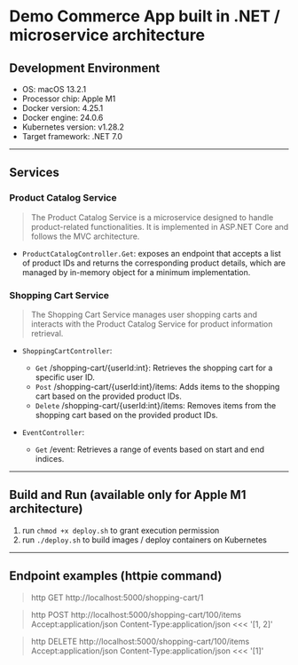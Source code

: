 # Demo Commerce App built in .NET / microservice architecture 

## Development Environment

- OS: macOS 13.2.1
- Processor chip: Apple M1
- Docker version: 4.25.1
- Docker engine: 24.0.6
- Kubernetes version: v1.28.2
- Target framework: .NET 7.0 

---

## Services

### Product Catalog Service 

> The Product Catalog Service is a microservice designed to handle product-related functionalities. It is implemented in ASP.NET Core and follows the MVC architecture.

- `ProductCatalogController.Get`: exposes an endpoint that accepts a list of product IDs and returns the corresponding product details, which are managed by in-memory object for a minimum implementation.

### Shopping Cart Service 

> The Shopping Cart Service manages user shopping carts and interacts with the Product Catalog Service for product information retrieval.

- `ShoppingCartController`:
  - `Get` /shopping-cart/{userId:int}: Retrieves the shopping cart for a specific user ID.
  - `Post` /shopping-cart/{userId:int}/items: Adds items to the shopping cart based on the provided product IDs.
  - `Delete` /shopping-cart/{userId:int}/items: Removes items from the shopping cart based on the provided product IDs.

- `EventController`:
  - `Get` /event: Retrieves a range of events based on start and end indices.

---
## Build and Run (available only for Apple M1 architecture)

1. run `chmod +x deploy.sh` to grant execution permission
2. run `./deploy.sh` to build images / deploy containers on Kubernetes

--- 
## Endpoint examples (httpie command)

> http GET http://localhost:5000/shopping-cart/1

> http POST http://localhost:5000/shopping-cart/100/items Accept:application/json Content-Type:application/json <<< '[1, 2]'

> http DELETE http://localhost:5000/shopping-cart/100/items Accept:application/json Content-Type:application/json <<< '[1]'
